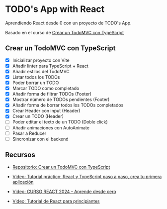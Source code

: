 # TODO's App with React

Aprendiendo React desde 0 con un proyecto de TODO's App.

Basado en el curso de [Crear un TodoMVC con TypeScript](https://github.com/midudev/aprendiendo-react/tree/master/projects/08-todo-app-typescript)

## Crear un TodoMVC con TypeScript

- [X] Inicializar proyecto con Vite
- [X] Añadir linter para TypeScript + React
- [X] Añadir estilos del TodoMVC
- [X] Listar todos los TODOs
- [X] Poder borrar un TODO
- [X] Marcar TODO como completado
- [X] Añadir forma de filtrar TODOs (Footer)
- [X] Mostrar número de TODOs pendientes (Footer)
- [X] Añadir forma de borrar todos los TODOs completados
- [X] Crear Header con input (Header)
- [X] Crear un TODO (Header)
- [ ] Poder editar el texto de un TODO (Doble click)
- [ ] Añadir animaciones con AutoAnimate
- [ ] Pasar a Reducer
- [ ] Sincronizar con el backend

## Recursos

- [Repositorio: Crear un TodoMVC con TypeScript](https://github.com/midudev/aprendiendo-react/tree/master/projects/08-todo-app-typescript)

- [Video: Tutorial práctico: React y TypeScript paso a paso, crea tu primera aplicación](https://www.youtube.com/watch?v=4lAYfsq-2TE) 

- [Video: CURSO REACT 2024 - Aprende desde cero](https://youtu.be/7iobxzd_2wY?si=qhDv_VPLcCIV2gn0)

- [Video: Tutorial de React para principiantes](https://www.youtube.com/watch?v=SqcY0GlETP)



